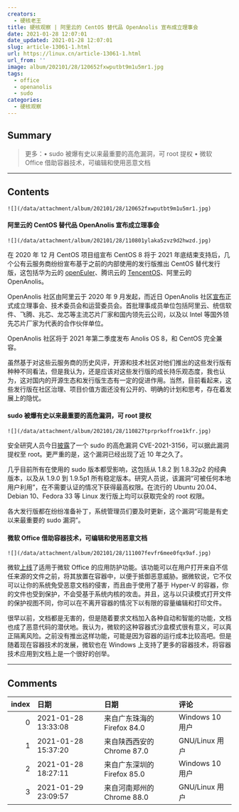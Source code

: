 ```yaml
---
creators:
  - 硬核老王
title: 硬核观察 | 阿里云的 CentOS 替代品 OpenAnolis 宣布成立理事会
date: 2021-01-28 12:07:01
date_updated: 2021-01-28 12:07:01
slug: article-13061-1.html
url: https://linux.cn/article-13061-1.html
url_from: ''
image: album/202101/28/120652fxwputbt9m1u5mr1.jpg
tags:
  - office
  - openanolis
  - sudo
categories:
  - 硬核观察
---
```


## Summary

> 更多：• sudo 被爆有史以来最重要的高危漏洞，可 root 提权 • 微软 Office 借助容器技术，可编辑和使用恶意文档

***

<!-- more -->

## Contents

`![](/data/attachment/album/202101/28/120652fxwputbt9m1u5mr1.jpg)`

#### 阿里云的 CentOS 替代品 OpenAnolis 宣布成立理事会

`![](/data/attachment/album/202101/28/110801ylaka5zvz9d2hwzd.jpg)`

在 2020 年 12 月 CentOS 项目组宣布 CentOS 8 将于 2021 年底结束支持后，几个公有云服务商纷纷宣布基于之前的内部使用的发行版推出 CentOS 替代发行版，这包括华为云的 [openEuler](https://linux.cn/article-12954-1.html)、腾讯云的 [TencentOS](https://linux.cn/article-13039-1.html)、阿里云的 OpenAnolis。

OpenAnolis 社区由阿里云于 2020 年 9 月发起，而近日 OpenAnolis 社区[宣布](https://mp.weixin.qq.com/s/8OBrdd4xobL6eBaLdNk-4A)正式成立理事会、技术委员会和运营委员会。首批理事成员单位包括阿里云、统信软件、飞腾、兆芯、龙芯等主流芯片厂家和国内领先云公司，以及以 Intel 等国外领先芯片厂家为代表的合作伙伴单位。

OpenAnolis 社区将于 2021 年第二季度发布 Anolis OS 8，和 CentOS 完全兼容。

虽然基于对这些云服务商的历史风评，开源和技术社区对他们推出的这些发行版有种种不同看法，但是我认为，还是应该对这些发行版的成长持乐观态度，我也认为，这对国内的开源生态和发行版生态有一定的促进作用。当然，目前看起来，这些发行版在社区治理、项目价值方面还没有公开的、明确的计划和思考，存在着发展上的隐忧。 

#### sudo 被爆有史以来最重要的高危漏洞，可 root 提权

`![](/data/attachment/album/202101/28/110827tprprkoffroe1kfr.jpg)`

安全研究人员今日[披露](https://blog.qualys.com/vulnerabilities-research/2021/01/26/cve-2021-3156-heap-based-buffer-overflow-in-sudo-baron-samedit)了一个 sudo 的高危漏洞 CVE-2021-3156，可以据此漏洞提权至 root。更严重的是，这个漏洞已经出现了近 10 年之久了。

几乎目前所有在使用的 sudo 版本都受影响，这包括从 1.8.2 到 1.8.32p2 的经典版本，以及从 1.9.0 到 1.9.5p1 所有稳定版本。研究人员说，该漏洞“可被任何本地用户利用”，在不需要认证的情况下获得最高权限。在流行的 Ubuntu 20.04、Debian 10、Fedora 33 等 Linux 发行版上均可以获取完全的 root 权限。

各大发行版都在纷纷准备补丁，系统管理员们要及时更新，这个漏洞“可能是有史以来最重要的 sudo 漏洞”。 

#### 微软 Office 借助容器技术，可编辑和使用恶意文档

`![](/data/attachment/album/202101/28/111007fevfr6mee0fqx9af.jpg)`

微软[上线](https://techcommunity.microsoft.com/t5/microsoft-security-and/application-guard-for-office-now-generally-available/ba-p/2007539)了适用于微软 Office 的应用防护功能。该功能可以在用户打开来自不信任来源的文件之前，将其放置在容器中，以便于抵御恶意威胁。据微软说，它不仅可以让你的系统免受恶意文档的侵害，而且由于使用了基于 Hyper-V 的容器，你的文件也受到保护，不会受基于系统内核的攻击。并且，这与以只读模式打开文件的保护视图不同，你可以在不离开容器的情况下以有限的容量编辑和打印文件。

很早以前，文档都是无害的，但是随着要求文档加入各种自动和智能的功能，文档也成了恶意代码的潜伏地。我认为，微软的这种容器式沙盒模式很有意义，可以真正隔离风险。之前没有推出这样功能，可能是因为容器的运行成本比较高吧。但是随着现在容器技术的发展，微软也在 Windows 上支持了更多的容器技术，将容器技术应用到文档上是一个很好的创举。

***

## Comments

|   index | 日期                | 日期                                        | 评论                                                                                                                       |
|--------:|:--------------------|:--------------------------------------------|:---------------------------------------------------------------------------------------------------------------------------|
|       0 | 2021-01-28 13:33:08 | 来自广东珠海的 Firefox 84.0|Windows 10 用户 | 看看统信加微信那套恶心人的做为，还是渣的状态就欺负人了，坚决不理会国内任何发行版，又不是真正的社区，让他们壮大了还不翻天？ |
|       1 | 2021-01-28 15:37:20 | 来自陕西西安的 Chrome 87.0|GNU/Linux 用户   | 没有灵魂的发行版软件，用起来意义真不大。比如红旗，红×                                                                      |
|       2 | 2021-01-28 18:27:11 | 来自广东深圳的 Firefox 85.0|Windows 10 用户 | 正经人谁会用国产Linux(＃°Д°)                                                                                               |
|       3 | 2021-01-29 23:09:57 | 来自河南郑州的 Chrome 88.0|GNU/Linux 用户   | 主力系统绝对不用国产linux发行版                                                                                            |
